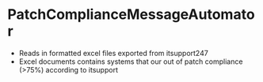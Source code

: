 # PatchComplianceMessageAutomator
 - Reads in formatted excel files exported from itsupport247
 - Excel documents contains systems that our out of patch compliance (>75%) according to itsupport
